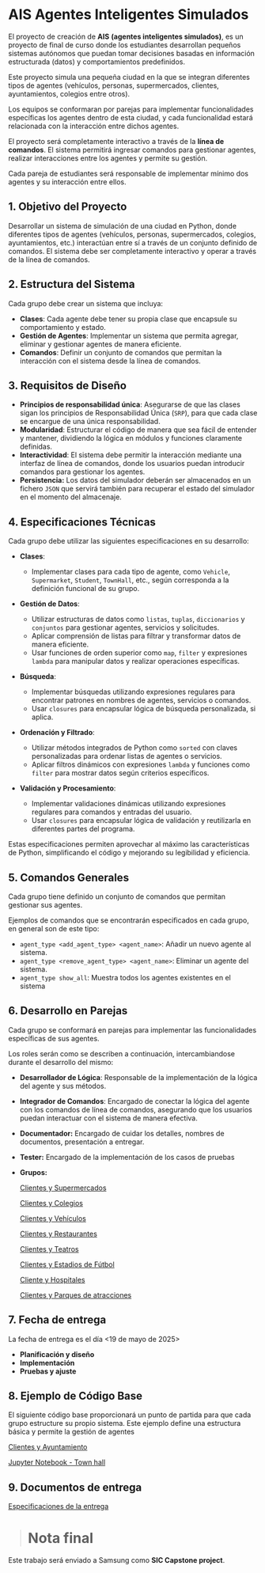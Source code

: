 # AIS Agentes Inteligentes Simulados

El proyecto de creación de **AIS**  **(agentes inteligentes simulados)**, es un proyecto de final de curso donde los estudiantes desarrollan pequeños sistemas autónomos que puedan tomar decisiones basadas en información estructurada (datos) y comportamientos predefinidos. 

Este proyecto simula una pequeña ciudad en la que se integran diferentes tipos de agentes (vehículos, personas, supermercados, clientes, ayuntamientos, colegios entre otros). 

Los equipos se conformaran por parejas para implementar funcionalidades específicas los agentes dentro de esta ciudad, y cada funcionalidad estará relacionada con la interacción entre dichos agentes. 

El proyecto será completamente interactivo a través de la **línea de comandos**. El sistema permitirá ingresar comandos para gestionar agentes, realizar interacciones entre los agentes y  permite su  gestión.

Cada pareja de estudiantes será responsable de implementar mínimo dos agentes y su interacción entre ellos.

## 1. Objetivo del Proyecto

Desarrollar un sistema de simulación de una ciudad en Python, donde diferentes tipos de agentes (vehículos, personas, supermercados, colegios, ayuntamientos, etc.) interactúan entre sí a través de un conjunto definido de comandos. El sistema debe ser completamente interactivo y operar a través de la línea de comandos.

## 2. Estructura del Sistema

Cada grupo debe crear un sistema que incluya:

- **Clases**: Cada agente debe tener su propia clase que encapsule su comportamiento y estado.
- **Gestión de Agentes**: Implementar un sistema que permita agregar, eliminar y gestionar agentes de manera eficiente.
- **Comandos**: Definir un conjunto de comandos que permitan la interacción con el sistema desde la línea de comandos.

## 3. Requisitos de Diseño

- **Principios de responsabilidad única**: Asegurarse de que las clases sigan los principios de Responsabilidad Única (`SRP`), para que cada clase se encargue de una única responsabilidad.
- **Modularidad**: Estructurar el código de manera que sea fácil de entender y mantener, dividiendo la lógica en módulos y funciones claramente definidas.
- **Interactividad**: El sistema debe permitir la interacción mediante una interfaz de línea de comandos, donde los usuarios puedan introducir comandos para gestionar los agentes.
- **Persistencia:** Los datos del simulador deberán ser almacenados en un fichero `JSON` que servirá también para recuperar el estado del simulador en el momento del almacenaje.

## 4. Especificaciones Técnicas

Cada grupo debe utilizar las siguientes especificaciones en su desarrollo:

- **Clases**:
  - Implementar clases para cada tipo de agente, como `Vehicle`, `Supermarket`, `Student`, `TownHall`, etc., según corresponda a la definición funcional de su grupo.

- **Gestión de Datos**:
  - Utilizar estructuras de datos como `listas`, `tuplas`, `diccionarios` y `conjuntos` para gestionar agentes, servicios y solicitudes.
  - Aplicar comprensión de listas para filtrar y transformar datos de manera eficiente.
  - Usar funciones de orden superior como `map`, `filter` y expresiones `lambda` para manipular datos y realizar operaciones específicas.

- **Búsqueda**:
  - Implementar búsquedas utilizando expresiones regulares para encontrar patrones en nombres de agentes, servicios o comandos.
  - Usar `closures` para encapsular lógica de búsqueda personalizada, si aplica.

- **Ordenación y Filtrado**:
  - Utilizar métodos integrados de Python como `sorted` con claves personalizadas para ordenar listas de agentes o servicios.
  - Aplicar filtros dinámicos con expresiones `lambda` y funciones como `filter` para mostrar datos según criterios específicos.

- **Validación y Procesamiento**:
  - Implementar validaciones dinámicas utilizando expresiones regulares para comandos y entradas del usuario.
  - Usar `closures` para encapsular lógica de validación y reutilizarla en diferentes partes del programa.

Estas especificaciones permiten aprovechar al máximo las características de Python, simplificando el código y mejorando su legibilidad y eficiencia.

## 5. Comandos Generales

Cada grupo tiene definido un conjunto de comandos que permitan gestionar sus agentes. 

Ejemplos de comandos que se encontrarán especificados en cada grupo, en general son de este tipo:

- `agent_type <add_agent_type> <agent_name>`: Añadir un nuevo agente al sistema.
- `agent_type <remove_agent_type> <agent_name>`: Eliminar un agente del sistema.
- `agent_type show_all`: Muestra todos los agentes existentes en el sistema

## 6. Desarrollo en Parejas

Cada grupo se conformará en parejas para implementar las funcionalidades específicas de sus agentes. 

Los roles serán como se describen a continuación, intercambiandose durante el desarrollo del mismo:

- **Desarrollador de Lógica**: Responsable de la implementación de la lógica del agente y sus métodos.

- **Integrador de Comandos**: Encargado de conectar la lógica del agente con los comandos de línea de comandos, asegurando que los usuarios puedan interactuar con el sistema de manera efectiva.

- **Documentador:** Encargado de cuidar los detalles, nombres de documentos, presentación a entregar.

- **Tester:** Encargado de la implementación de los casos de pruebas

- **Grupos:**

  [Clientes y Supermercados](1_Clientes_supermercados.md)

  [Clientes y Colegios](2_Clientes_Colegios.md)

  [Clientes y Vehículos](3_Clientes_Vehículos.md)

  [Clientes y Restaurantes](4_Clientes_Restaurantes.md)

  [Clientes y Teatros](5_Clientes_Teatros.md)

  [Clientes y Estadios de Fútbol](6_Clientes_Estadios_Futbol.md)

  [Cliente y Hospitales](8_Clientes_Hospitales.md)

  [Clientes y Parques de atracciones](9_Clientes_ParquesAtraciones.md)

## 7. Fecha de entrega

La fecha de entrega es el día <19 de mayo de 2025>

- **Planificación y diseño** 
- **Implementación**
- **Pruebas y ajuste**

## 8. Ejemplo de Código Base

El siguiente código base proporcionará un punto de partida para que cada grupo estructure su propio sistema. Este ejemplo define una estructura básica y permite la gestión de agentes 

[Clientes y Ayuntamiento](0_Clientes_Ayuntamiento.md)

[Jupyter Notebook - Town hall](SIC_Capstone_project.ipynb)

## 9. Documentos de entrega

[Especificaciones de la entrega](Presentacion_PowerPoint.md)

> # **Nota final**

Este trabajo será enviado a Samsung como **SIC Capstone project**.

